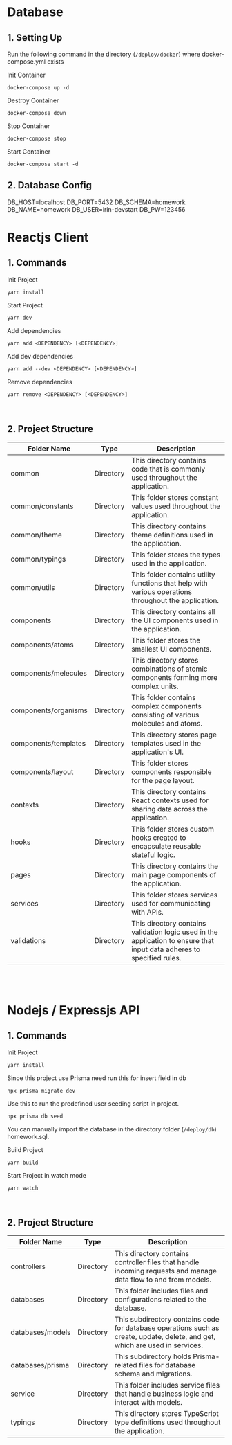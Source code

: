 # Database

## 1. Setting Up

Run the following command in the directory (`/deploy/docker`) where docker-compose.yml exists<br/>

Init Container

```
docker-compose up -d
```

Destroy Container

```
docker-compose down
```

Stop Container

```
docker-compose stop
```

Start Container

```
docker-compose start -d
```

## 2. Database Config

DB_HOST=localhost
DB_PORT=5432
DB_SCHEMA=homework
DB_NAME=homework
DB_USER=irin-devstart
DB_PW=123456

# Reactjs Client

## 1. Commands

Init Project

```
yarn install
```

Start Project

```
yarn dev
```

Add dependencies

```
yarn add <DEPENDENCY> [<DEPENDENCY>]
```

Add dev dependencies

```
yarn add --dev <DEPENDENCY> [<DEPENDENCY>]
```

Remove dependencies

```
yarn remove <DEPENDENCY> [<DEPENDENCY>]
```

<br />

## 2. Project Structure

| Folder Name          | Type      | Description                                                                                                            |
| -------------------- | --------- | ---------------------------------------------------------------------------------------------------------------------- |
| common               | Directory | This directory contains code that is commonly used throughout the application.                                         |
| common/constants     | Directory | This folder stores constant values used throughout the application.                                                    |
| common/theme         | Directory | This directory contains theme definitions used in the application.                                                     |
| common/typings       | Directory | This folder stores the types used in the application.                                                                  |
| common/utils         | Directory | This folder contains utility functions that help with various operations throughout the application.                   |
| components           | Directory | This directory contains all the UI components used in the application.                                                 |
| components/atoms     | Directory | This folder stores the smallest UI components.                                                                         |
| components/melecules | Directory | This directory stores combinations of atomic components forming more complex units.                                    |
| components/organisms | Directory | This folder contains complex components consisting of various molecules and atoms.                                     |
| components/templates | Directory | This directory stores page templates used in the application's UI.                                                     |
| components/layout    | Directory | This folder stores components responsible for the page layout.                                                         |
| contexts             | Directory | This directory contains React contexts used for sharing data across the application.                                   |
| hooks                | Directory | This folder stores custom hooks created to encapsulate reusable stateful logic.                                        |
| pages                | Directory | This directory contains the main page components of the application.                                                   |
| services             | Directory | This folder stores services used for communicating with APIs.                                                          |
| validations          | Directory | This directory contains validation logic used in the application to ensure that input data adheres to specified rules. |

<br />
<br />

# Nodejs / Expressjs API

## 1. Commands

Init Project

```
yarn install
```

Since this project use Prisma need run this for insert field in db

```
npx prisma migrate dev
```

Use this to run the predefined user seeding script in project.

```
npx prisma db seed
```

You can manually import the database in the directory folder (`/deploy/db`) homework.sql.

Build Project

```
yarn build
```

Start Project in watch mode

```
yarn watch
```

<br />

## 2. Project Structure

| Folder Name      | Type      | Description                                                                                                                  |
| ---------------- | --------- | ---------------------------------------------------------------------------------------------------------------------------- |
| controllers      | Directory | This directory contains controller files that handle incoming requests and manage data flow to and from models.              |
| databases        | Directory | This folder includes files and configurations related to the database.                                                       |
| databases/models | Directory | This subdirectory contains code for database operations such as create, update, delete, and get, which are used in services. |
| databases/prisma | Directory | This subdirectory holds Prisma-related files for database schema and migrations.                                             |
| service          | Directory | This folder includes service files that handle business logic and interact with models.                                      |
| typings          | Directory | This directory stores TypeScript type definitions used throughout the application.                                           |
